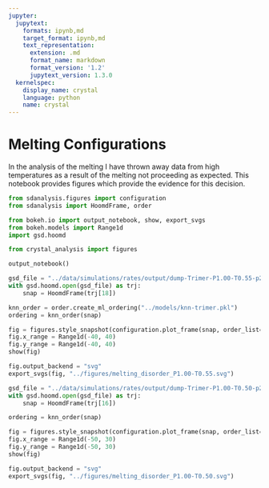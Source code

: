 ```yaml
---
jupyter:
  jupytext:
    formats: ipynb,md
    target_format: ipynb,md
    text_representation:
      extension: .md
      format_name: markdown
      format_version: '1.2'
      jupytext_version: 1.3.0
  kernelspec:
    display_name: crystal
    language: python
    name: crystal
---
```


# Melting Configurations

In the analysis of the melting
I have thrown away data from high temperatures
as a result of the melting not proceeding as expected.
This notebook provides figures
which provide the evidence for this decision.

```python
from sdanalysis.figures import configuration
from sdanalysis import HoomdFrame, order

from bokeh.io import output_notebook, show, export_svgs
from bokeh.models import Range1d
import gsd.hoomd

from crystal_analysis import figures

output_notebook()
```

```python
gsd_file = "../data/simulations/rates/output/dump-Trimer-P1.00-T0.55-p2-ID1.gsd"
with gsd.hoomd.open(gsd_file) as trj:
    snap = HoomdFrame(trj[18])
```

```python
knn_order = order.create_ml_ordering("../models/knn-trimer.pkl")
ordering = knn_order(snap)
```

```python
fig = figures.style_snapshot(configuration.plot_frame(snap, order_list=ordering))
fig.x_range = Range1d(-40, 40)
fig.y_range = Range1d(-40, 40)
show(fig)
```

```python
fig.output_backend = "svg"
export_svgs(fig, "../figures/melting_disorder_P1.00-T0.55.svg")
```

```python
gsd_file = "../data/simulations/rates/output/dump-Trimer-P1.00-T0.50-p2-ID1.gsd"
with gsd.hoomd.open(gsd_file) as trj:
    snap = HoomdFrame(trj[16])

ordering = knn_order(snap)

fig = figures.style_snapshot(configuration.plot_frame(snap, order_list=ordering))
fig.x_range = Range1d(-50, 30)
fig.y_range = Range1d(-50, 30)
show(fig)
```

```python
fig.output_backend = "svg"
export_svgs(fig, "../figures/melting_disorder_P1.00-T0.50.svg")
```

